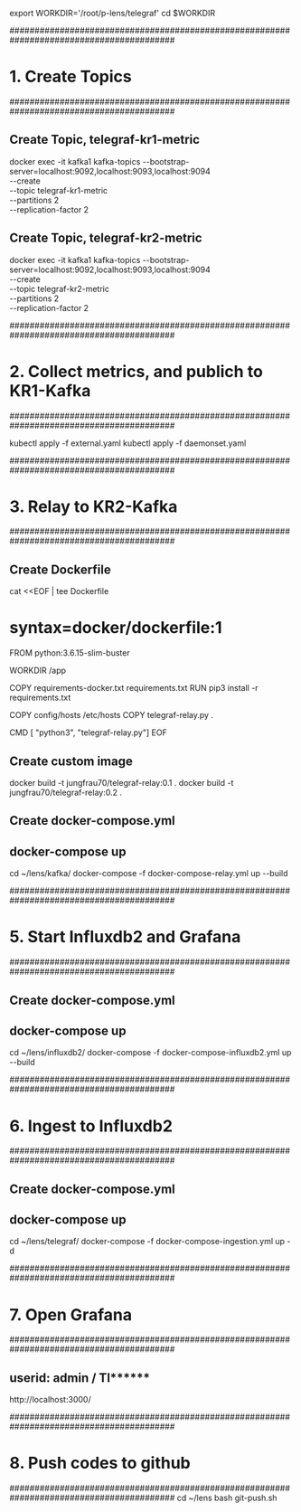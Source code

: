
export WORKDIR='/root/p-lens/telegraf'
cd $WORKDIR

#########################################################################################
# 1. Create Topics
#########################################################################################


## Create Topic, telegraf-kr1-metric
docker exec -it kafka1 kafka-topics --bootstrap-server=localhost:9092,localhost:9093,localhost:9094 \
                                    --create \
                                    --topic telegraf-kr1-metric \
                                    --partitions 2 \
                                    --replication-factor 2

## Create Topic, telegraf-kr2-metric
docker exec -it kafka1 kafka-topics --bootstrap-server=localhost:9092,localhost:9093,localhost:9094 \
                                    --create \
                                    --topic telegraf-kr2-metric \
                                    --partitions 2 \
                                    --replication-factor 2


#########################################################################################
# 2. Collect metrics, and publich to KR1-Kafka
#########################################################################################

kubectl apply -f external.yaml
kubectl apply -f daemonset.yaml


#########################################################################################
# 3. Relay to KR2-Kafka
#########################################################################################

## Create Dockerfile
cat <<EOF | tee Dockerfile
# syntax=docker/dockerfile:1
FROM python:3.6.15-slim-buster

WORKDIR /app

COPY requirements-docker.txt requirements.txt
RUN pip3 install -r requirements.txt

COPY config/hosts /etc/hosts
COPY telegraf-relay.py .

CMD [ "python3", "telegraf-relay.py"]
EOF

## Create custom image
docker build -t jungfrau70/telegraf-relay:0.1 .
docker build -t jungfrau70/telegraf-relay:0.2 .

## Create docker-compose.yml

## docker-compose up
cd ~/lens/kafka/
docker-compose -f docker-compose-relay.yml up --build


#########################################################################################
# 5. Start Influxdb2 and Grafana
#########################################################################################

## Create docker-compose.yml

## docker-compose up
cd ~/lens/influxdb2/
docker-compose -f docker-compose-influxdb2.yml up --build


#########################################################################################
# 6. Ingest to Influxdb2
#########################################################################################

## Create docker-compose.yml

## docker-compose up
cd ~/lens/telegraf/
docker-compose -f docker-compose-ingestion.yml up -d


#########################################################################################
# 7. Open Grafana
#########################################################################################

## userid: admin / Tl******
http://localhost:3000/


#########################################################################################
# 8. Push codes to github
#########################################################################################
cd ~/lens
bash git-push.sh 
